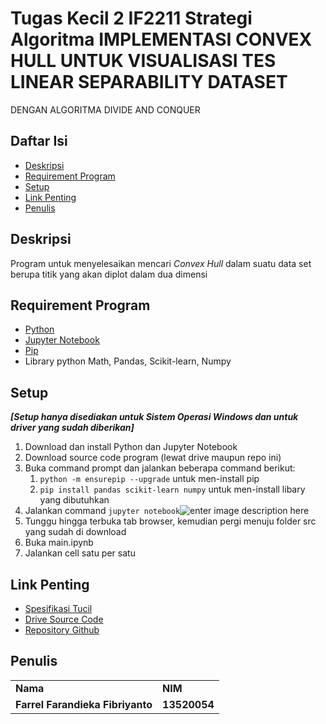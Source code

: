 # Tugas Kecil 2 IF2211 Strategi Algoritma IMPLEMENTASI CONVEX HULL UNTUK VISUALISASI TES LINEAR SEPARABILITY DATASET

DENGAN ALGORITMA DIVIDE AND CONQUER


## Daftar Isi
* [Deskripsi](#deskripsi)
* [Requirement Program](#requirement-program)
* [Setup](#setup)
* [Link Penting](#link-penting)
* [Penulis](#penulis)


## Deskripsi
Program untuk menyelesaikan mencari *Convex Hull* dalam suatu data set berupa titik yang akan diplot dalam dua dimensi

## Requirement Program
- [Python](https://www.python.org/) 
- [Jupyter Notebook](https://jupyter.org/)
- [Pip](https://pip.pypa.io/en/stable/installation/)
-  Library python Math, Pandas, Scikit-learn, Numpy

## Setup
***[Setup hanya disediakan untuk Sistem Operasi Windows dan untuk driver yang sudah diberikan]***
1. Download dan install Python dan Jupyter Notebook 
2. Download source code program (lewat drive maupun repo ini)
3. Buka command prompt dan jalankan beberapa command berikut:
	1. `python -m ensurepip --upgrade` untuk men-install pip 
	2. `pip install pandas scikit-learn numpy` untuk men-install libary yang dibutuhkan
4. Jalankan command `jupyter notebook`![enter image description here](https://media.discordapp.net/attachments/893484082275708980/946816144088645722/unknown.png)
5. Tunggu hingga terbuka tab browser, kemudian pergi menuju folder src yang sudah di download
6. Buka main.ipynb
7. Jalankan cell satu per satu
## Link Penting
- [Spesifikasi Tucil](https://informatika.stei.itb.ac.id/~rinaldi.munir/Stmik/2021-2022/Tugas-Kecil-2-(2022).pdf)
- [Drive Source Code](https://drive.google.com/drive/folders/1A7khD3xv-vTW5hvwQRuoHIWDvMhM8pBw?usp=sharing)
- [Repository Github](https://github.com/Noxira/convexhulldivnconq)
    
## Penulis
<table>
    <tr>
      <td><b>Nama</b></td>
      <td><b>NIM</b></td>
    </tr>
    <tr>
      <td><b>Farrel Farandieka Fibriyanto</b></td>
      <td><b>13520054</b></td>
    </tr>
    </tr>
</table>

